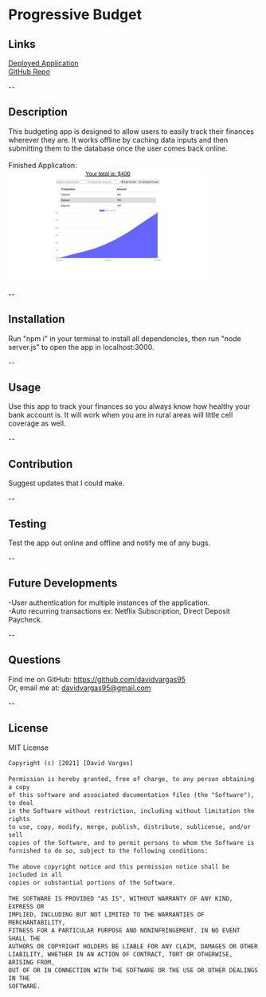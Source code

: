  # Progressive Budget

  ## Links

  [Deployed Application](https://mysterious-coast-27442.herokuapp.com/)<br>
  [GitHub Repo](https://github.com/davidvargas95/18-progressive-budget)

  --

  ## Description
  This budgeting app is designed to allow users to easily track their finances wherever they are. It works offline by caching data inputs and then submitting them to the database once the user comes back online. <br><br>
  Finished Application:<br>
  <img src="./public/images/Capture.png" style="width: 400px;">

  --
  ## Installation
  Run "npm i" in your terminal to install all dependencies, then run "node server.js" to open the app in localhost:3000. 

  --
  ## Usage
  Use this app to track your finances so you always know how healthy your bank account is. It will work when you are in rural areas will little cell coverage as well.

  --
  ## Contribution
  Suggest updates that I could make. 

  --
  ## Testing
  Test the app out online and offline and notify me of any bugs.

  --

  ## Future Developments
  -User authentication for multiple instances of the application.<br>
  -Auto recurring transactions ex: Netflix Subscription, Direct Deposit Paycheck.

  --

  ## Questions
  Find me on GitHub: https://github.com/davidvargas95
  <br/>Or, email me at: davidvargas95@gmail.com

  --
  ## License
  MIT License

    Copyright (c) [2021] [David Vargas]
    
    Permission is hereby granted, free of charge, to any person obtaining a copy
    of this software and associated documentation files (the "Software"), to deal
    in the Software without restriction, including without limitation the rights
    to use, copy, modify, merge, publish, distribute, sublicense, and/or sell
    copies of the Software, and to permit persons to whom the Software is
    furnished to do so, subject to the following conditions:
    
    The above copyright notice and this permission notice shall be included in all
    copies or substantial portions of the Software.
    
    THE SOFTWARE IS PROVIDED "AS IS", WITHOUT WARRANTY OF ANY KIND, EXPRESS OR
    IMPLIED, INCLUDING BUT NOT LIMITED TO THE WARRANTIES OF MERCHANTABILITY,
    FITNESS FOR A PARTICULAR PURPOSE AND NONINFRINGEMENT. IN NO EVENT SHALL THE
    AUTHORS OR COPYRIGHT HOLDERS BE LIABLE FOR ANY CLAIM, DAMAGES OR OTHER
    LIABILITY, WHETHER IN AN ACTION OF CONTRACT, TORT OR OTHERWISE, ARISING FROM,
    OUT OF OR IN CONNECTION WITH THE SOFTWARE OR THE USE OR OTHER DEALINGS IN THE
    SOFTWARE.